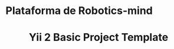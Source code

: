 <p align="center">
    <a">
        <h1>
          Plataforma de Robotics-mind
        </h1>
    </a>
    <h1 align="center">Yii 2 Basic Project Template</h1>
    <br>
</p>

